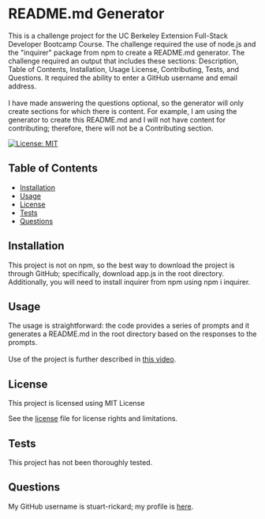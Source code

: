 # README.md Generator

This is a challenge project for the UC Berkeley Extension Full-Stack Developer Bootcamp Course.  The challenge required the use of node.js and the "inquirer" package from npm to create a README.md generator.  The challenge required an output that includes these sections: Description, Table of Contents, Installation, Usage License, Contributing, Tests, and Questions.  It required the ability to enter a GitHub username and email address.<br><br>I have made answering the questions optional, so the generator will only create sections for which there is content.  For example, I am using the generator to create this README.md and I will not have content for contributing; therefore, there will not be a Contributing section.
    

[![License: MIT](https://img.shields.io/badge/License-MIT-yellow.svg)](https://opensource.org/licenses/MIT)

## Table of Contents

- [Installation](#installation)
- [Usage](#usage)
- [License](#license)
- [Tests](#tests)
- [Questions](#questions)

## Installation

This project is not on npm, so the best way to download the project is through GitHub; specifically, download app.js in the root directory.  Additionally, you will need to install inquirer from npm using npm i inquirer.
    
## Usage

The usage is straightforward: the code provides a series of prompts and it generates a README.md in the root directory based on the responses to the prompts.<br><br>Use of the project is further described in [this video](https://drive.google.com/file/d/14DlADLAgi6apr9ApCFOdjgo_7gNcUWqQ/view?usp=sharing).
    
## License
  
This project is licensed using MIT License

See the [license](./LICENSE) file for license rights and limitations.

## Tests

This project has not been thoroughly tested.
    
## Questions
        
My GitHub username is stuart-rickard; my profile is [here](https://github.com/stuart-rickard).

